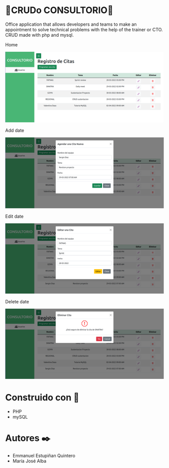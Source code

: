 <h1>📅CRUDo CONSULTORIO📅</h1>

<p>Office application that allows developers and teams to make an appointment to solve technical problems with the help of the trainer or CTO. CRUD made with php and mysql. </p>

<p>Home</p>
<img src="img/CrudIndex.png">
<p>Add date</p>
<img src="img/newDate.png">
<p>Edit date</p>
<img src="img/edit.png">
<p>Delete date</p>
<img src="img/delete.png">

<h1>Construido con 🔧</h1>

<ul>
    <li>PHP</li>
    <li>mySQL</li>
</ul>

<h1>Autores ✒️</h1>

<ul>
    <li>Emmanuel Estupiñan Quintero</li>
    <li>María José Alba</li>
</ul>
